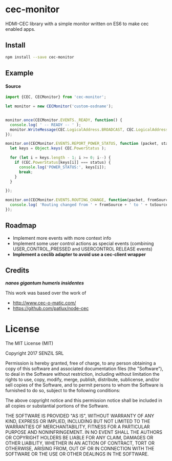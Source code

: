 # cec-monitor
HDMI-CEC library with a simple monitor written on ES6 to make cec enabled apps.

## Install

```bash
npm install --save cec-monitor
```

## Example

#### Source

```javascript
import {CEC, CECMonitor} from 'cec-monitor';

let monitor = new CECMonitor('custom-osdname');


monitor.once(CECMonitor.EVENTS._READY, function() {
  console.log( ' -- READY -- ' );
  monitor.WriteMessage(CEC.LogicalAddress.BROADCAST, CEC.LogicalAddress.TV, CEC.Opcode.GIVE_DEVICE_POWER_STATUS);
});

monitor.on(CECMonitor.EVENTS.REPORT_POWER_STATUS, function (packet, status) {
  let keys = Object.keys( CEC.PowerStatus );

  for (let i = keys.length - 1; i >= 0; i--) {
    if (CEC.PowerStatus[keys[i]] === status) {
      console.log('POWER_STATUS:', keys[i]);
      break;
    }
  }

});

monitor.on(CECMonitor.EVENTS.ROUTING_CHANGE, function(packet, fromSource, toSource) {
  console.log( 'Routing changed from ' + fromSource + ' to ' + toSource + '.' );
});
```

## Roadmap

* Implement more events with more context info
* Implement some user control actions as special events (combining USER_CONTROL_PRESSED and USERCONTROL RELEASE events)
* **Implement a ceclib adapter to avoid use a cec-client wrapper**

## Credits
**_nanos gigantum humeris insidentes_**

This work was based over the work of

* http://www.cec-o-matic.com/
* https://github.com/patlux/node-cec

# License

The MIT License (MIT)

Copyright 2017 SENZIL SRL

Permission is hereby granted, free of charge, to any person obtaining a copy of this software and associated documentation files (the "Software"), to deal in the Software without restriction, including without limitation the rights to use, copy, modify, merge, publish, distribute, sublicense, and/or sell copies of the Software, and to permit persons to whom the Software is furnished to do so, subject to the following conditions:

The above copyright notice and this permission notice shall be included in all copies or substantial portions of the Software.

THE SOFTWARE IS PROVIDED "AS IS", WITHOUT WARRANTY OF ANY KIND, EXPRESS OR IMPLIED, INCLUDING BUT NOT LIMITED TO THE WARRANTIES OF MERCHANTABILITY, FITNESS FOR A PARTICULAR PURPOSE AND NONINFRINGEMENT. IN NO EVENT SHALL THE AUTHORS OR COPYRIGHT HOLDERS BE LIABLE FOR ANY CLAIM, DAMAGES OR OTHER LIABILITY, WHETHER IN AN ACTION OF CONTRACT, TORT OR OTHERWISE, ARISING FROM, OUT OF OR IN CONNECTION WITH THE SOFTWARE OR THE USE OR OTHER DEALINGS IN THE SOFTWARE.